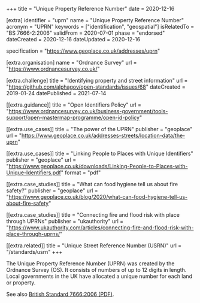 +++
title = "Unique Property Reference Number"
date = 2020-12-16

[extra]
identifier = "uprn"
name = "Unique Property Reference Number"
acronym = "UPRN"
keywords = ["identification", "geospatial"]
isRelatedTo = "BS 7666-2:2006"
validFrom = 2020-07-01
phase = "endorsed"
dateCreated = 2020-12-16
dateUpdated = 2020-12-16

specification = "https://www.geoplace.co.uk/addresses/uprn"


[extra.organisation]
name = "Ordnance Survey"
url = "https://www.ordnancesurvey.co.uk/"

[extra.challenge]
title = "Identifying property and street information"
url = "https://github.com/alphagov/open-standards/issues/68"
dateCreated = 2019-01-24
datePublished = 2021-07-14

[[extra.guidance]]
title = "Open Identifiers Policy"
url = "https://www.ordnancesurvey.co.uk/business-government/tools-support/open-mastermap-programme/open-id-policy"

[[extra.use_cases]]
title = "The power of the UPRN"
publisher = "geoplace"
url = "https://www.geoplace.co.uk/addresses-streets/location-data/the-uprn"

[[extra.use_cases]]
title = "Linking People to Places with Unique Identifiers"
publisher = "geoplace"
url = "https://www.geoplace.co.uk/downloads/Linking-People-to-Places-with-Unique-Identifiers.pdf"
format = "pdf"

[[extra.case_studies]]
title = "What can food hygiene tell us about fire safety?"
publisher = "geoplace"
url = "https://www.geoplace.co.uk/blog/2020/what-can-food-hygiene-tell-us-about-fire-safety"

[[extra.case_studies]]
title = "Connecting fire and flood risk with place through UPRNs"
publisher = "ukauthority"
url = "https://www.ukauthority.com/articles/connecting-fire-and-flood-risk-with-place-through-uprns/"

[[extra.related]]
title = "Unique Street Reference Number (USRN)"
url = "/standards/usrn"
+++

The Unique Property Reference Number (UPRN) was created by the Ordnance Survey (OS). It consists of numbers of up to 12 digits in length. Local governments in the UK have allocated a unique number for each land or property.

See also [British Standard 7666:2006 (PDF)](https://s3.eu-west-1.amazonaws.com/static.geoplace.co.uk/downloads/British-Standard-7666-2006.pdf?version=1.1).
